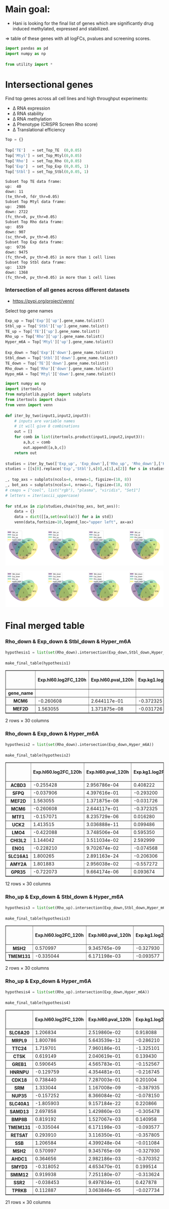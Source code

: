 # Main goal: 
- Hani is looking for the final list of genes which are significantly drug induced methylated, expressed and stabilized. 

=> table of these genes with all logFCs, pvalues and screening scores. 



```python
import pandas as pd 
import numpy as np

from utility import *
```

# Intersectional genes 
Find top genes across all cell lines and high throughput experiments:

- ∆ RNA expression 
- ∆ RNA stability 
- ∆ RNA methylation  
- ∆ Phenotype (CRISPR Screen Rho score)
- ∆ Translational efficiency


```python
Top = {}

Top['TE']   = set_Top_TE  (0,0.05)
Top['Mtyl'] = set_Top_Mtyl(0,0.05)
Top['Rho']  = set_Top_Rho (0,0.05)
Top['Exp']  = set_Top_Exp (0,0.05, 1)
Top['Stbl'] = set_Top_Stbl(0,0.05, 1)

```

    Subset Top TE data frame:
    up:  40
    down: 11
    (te_thr=0, fdr_thr=0.05)
    Subset Top Mtyl data frame:
    up:  2986
    down: 2722
    (fc_thr=0, pv_thr=0.05)
    Subset Top Rho data frame:
    up:  859
    down: 907
    (sc_thr=0, pv_thr=0.05)
    Subset Top Exp data frame:
    up:  9736
    down: 9475
    (fc_thr=0, pv_thr=0.05) in more than 1 cell lines
    Subset Top Stbl data frame:
    up:  1329
    down: 1368
    (fc_thr=0, pv_thr=0.05) in more than 1 cell lines


### Intersection of all genes across different datasets

- https://pypi.org/project/venn/

Select top gene names 


```python
Exp_up = Top['Exp']['up'].gene_name.tolist()
Stbl_up = Top['Stbl']['up'].gene_name.tolist()
TE_up = Top['TE']['up'].gene_name.tolist()
Rho_up = Top['Rho']['up'].gene_name.tolist()
Hyper_m6A = Top['Mtyl']['up'].gene_name.tolist()

Exp_down = Top['Exp']['down'].gene_name.tolist()
Stbl_down = Top['Stbl']['down'].gene_name.tolist()
TE_down = Top['TE']['down'].gene_name.tolist()
Rho_down = Top['Rho']['down'].gene_name.tolist()
Hypo_m6A = Top['Mtyl']['down'].gene_name.tolist()
```


```python
import numpy as np
import itertools
from matplotlib.pyplot import subplots
from itertools import chain
from venn import venn 

def iter_by_two(input1,input2,input3):
    # inputs are variable names 
    # it will give 8 combinations 
    out = []
    for comb in list(itertools.product(input1,input2,input3)):
        a,b,c = comb
        out.append([a,b,c])
    return out 

studies = iter_by_two(['Exp_up', 'Exp_down'],['Rho_up', 'Rho_down'],['Hyper_m6A', 'Hypo_m6A'])
studies = [[s[0].replace('Exp','Stbl'),s[0],s[1],s[2]] for s in studies]

_, top_axs = subplots(ncols=4, nrows=1, figsize=(18, 8))
_, bot_axs = subplots(ncols=4, nrows=1, figsize=(18, 8))
# cmaps = ["cool", list("rgb"), "plasma", "viridis", "Set1"]
# letters = iter(ascii_uppercase)

for std,ax in zip(studies,chain(top_axs, bot_axs)):
    data = {}
    data = dict([[a,set(eval(a))] for a in std])
    venn(data,fontsize=10,legend_loc="upper left", ax=ax)
```


    
![png](img/venn_1.png)
    



    
![png](img/venn_2.png)
    


# Final merged table

### Rho_down & Exp_down & Stbl_down & Hyper_m6A


```python
hypothesis1 = list(set(Rho_down).intersection(Exp_down,Stbl_down,Hyper_m6A))

make_final_table(hypothesis1)
```




<div>
<style scoped>
    .dataframe tbody tr th:only-of-type {
        vertical-align: middle;
    }

    .dataframe tbody tr th {
        vertical-align: top;
    }

    .dataframe thead th {
        text-align: right;
    }
</style>
<table border="1" class="dataframe">
  <thead>
    <tr style="text-align: right;">
      <th></th>
      <th>Exp.hl60.log2FC_120h</th>
      <th>Exp.hl60.pval_120h</th>
      <th>Exp.kg1.log2FC</th>
      <th>Exp.kg1.pval</th>
      <th>Exp.molm14.log2FC</th>
      <th>Exp.molm14.pval</th>
      <th>Exp.ociaml2.log2FC</th>
      <th>Exp.ociaml2.pval</th>
      <th>Exp.ociaml3.log2FC</th>
      <th>Exp.ociaml3.pval</th>
      <th>...</th>
      <th>Stbl.ociaml3.logFC</th>
      <th>Stbl.ociaml3.pval</th>
      <th>Stbl.thp1.logFC</th>
      <th>Stbl.thp1.pval</th>
      <th>TE.Estimate_treatmentDRUG</th>
      <th>TE.fdr_Pr...z.._treatmentDRUG</th>
      <th>Rho.Mann-Whitney p-value</th>
      <th>Rho.rho score</th>
      <th>Gamma.Mann-Whitney p-value</th>
      <th>Gamma.gamma score</th>
    </tr>
    <tr>
      <th>gene_name</th>
      <th></th>
      <th></th>
      <th></th>
      <th></th>
      <th></th>
      <th></th>
      <th></th>
      <th></th>
      <th></th>
      <th></th>
      <th></th>
      <th></th>
      <th></th>
      <th></th>
      <th></th>
      <th></th>
      <th></th>
      <th></th>
      <th></th>
      <th></th>
      <th></th>
    </tr>
  </thead>
  <tbody>
    <tr>
      <th>MCM6</th>
      <td>-0.260608</td>
      <td>2.644117e-01</td>
      <td>-0.372325</td>
      <td>0.006128</td>
      <td>-0.706042</td>
      <td>0.000015</td>
      <td>-0.062433</td>
      <td>0.694125</td>
      <td>-0.377572</td>
      <td>0.011931</td>
      <td>...</td>
      <td>0.192816</td>
      <td>0.155195</td>
      <td>0.063040</td>
      <td>0.487625</td>
      <td>0.141152</td>
      <td>0.568586</td>
      <td>0.0176399</td>
      <td>-0.256772</td>
      <td>0.000117131</td>
      <td>-0.364115</td>
    </tr>
    <tr>
      <th>MEF2D</th>
      <td>1.563055</td>
      <td>1.371875e-08</td>
      <td>-0.031726</td>
      <td>0.891686</td>
      <td>-0.347330</td>
      <td>0.104679</td>
      <td>-0.220338</td>
      <td>0.216834</td>
      <td>-0.409503</td>
      <td>0.017260</td>
      <td>...</td>
      <td>0.228954</td>
      <td>0.115202</td>
      <td>0.120834</td>
      <td>0.277893</td>
      <td>0.119764</td>
      <td>0.907884</td>
      <td>0.0498476</td>
      <td>-0.0656627</td>
      <td>0.00318461</td>
      <td>-0.038707</td>
    </tr>
  </tbody>
</table>
<p>2 rows × 30 columns</p>
</div>



### Rho_down & Exp_down & Hyper_m6A


```python
hypothesis2 = list(set(Rho_down).intersection(Exp_down,Hyper_m6A))

make_final_table(hypothesis2)
```




<div>
<style scoped>
    .dataframe tbody tr th:only-of-type {
        vertical-align: middle;
    }

    .dataframe tbody tr th {
        vertical-align: top;
    }

    .dataframe thead th {
        text-align: right;
    }
</style>
<table border="1" class="dataframe">
  <thead>
    <tr style="text-align: right;">
      <th></th>
      <th>Exp.hl60.log2FC_120h</th>
      <th>Exp.hl60.pval_120h</th>
      <th>Exp.kg1.log2FC</th>
      <th>Exp.kg1.pval</th>
      <th>Exp.molm14.log2FC</th>
      <th>Exp.molm14.pval</th>
      <th>Exp.ociaml2.log2FC</th>
      <th>Exp.ociaml2.pval</th>
      <th>Exp.ociaml3.log2FC</th>
      <th>Exp.ociaml3.pval</th>
      <th>...</th>
      <th>Stbl.ociaml3.logFC</th>
      <th>Stbl.ociaml3.pval</th>
      <th>Stbl.thp1.logFC</th>
      <th>Stbl.thp1.pval</th>
      <th>TE.Estimate_treatmentDRUG</th>
      <th>TE.fdr_Pr...z.._treatmentDRUG</th>
      <th>Rho.Mann-Whitney p-value</th>
      <th>Rho.rho score</th>
      <th>Gamma.Mann-Whitney p-value</th>
      <th>Gamma.gamma score</th>
    </tr>
  </thead>
  <tbody>
    <tr>
      <th>ACBD3</th>
      <td>-0.255428</td>
      <td>2.956786e-04</td>
      <td>0.408222</td>
      <td>0.224012</td>
      <td>-0.004804</td>
      <td>9.774198e-01</td>
      <td>-0.033640</td>
      <td>0.839696</td>
      <td>0.277632</td>
      <td>0.272227</td>
      <td>...</td>
      <td>NaN</td>
      <td>NaN</td>
      <td>NaN</td>
      <td>NaN</td>
      <td>0.014849</td>
      <td>0.991344</td>
      <td>0.00126337</td>
      <td>-0.142158</td>
      <td>0.0168892</td>
      <td>0.0409318</td>
    </tr>
    <tr>
      <th>SFPQ</th>
      <td>-0.037906</td>
      <td>4.397616e-01</td>
      <td>-0.293200</td>
      <td>0.086317</td>
      <td>-0.317340</td>
      <td>4.290813e-02</td>
      <td>-0.175780</td>
      <td>0.304325</td>
      <td>-0.017672</td>
      <td>0.933338</td>
      <td>...</td>
      <td>-0.161741</td>
      <td>0.284903</td>
      <td>0.052482</td>
      <td>0.577053</td>
      <td>0.226904</td>
      <td>0.185863</td>
      <td>0.00230533</td>
      <td>-0.200517</td>
      <td>0.00880856</td>
      <td>-0.102862</td>
    </tr>
    <tr>
      <th>MEF2D</th>
      <td>1.563055</td>
      <td>1.371875e-08</td>
      <td>-0.031726</td>
      <td>0.891686</td>
      <td>-0.347330</td>
      <td>1.046792e-01</td>
      <td>-0.220338</td>
      <td>0.216834</td>
      <td>-0.409503</td>
      <td>0.017260</td>
      <td>...</td>
      <td>0.228954</td>
      <td>0.115202</td>
      <td>0.120834</td>
      <td>0.277893</td>
      <td>0.119764</td>
      <td>0.907884</td>
      <td>0.0498476</td>
      <td>-0.0656627</td>
      <td>0.00318461</td>
      <td>-0.038707</td>
    </tr>
    <tr>
      <th>MCM6</th>
      <td>-0.260608</td>
      <td>2.644117e-01</td>
      <td>-0.372325</td>
      <td>0.006128</td>
      <td>-0.706042</td>
      <td>1.485079e-05</td>
      <td>-0.062433</td>
      <td>0.694125</td>
      <td>-0.377572</td>
      <td>0.011931</td>
      <td>...</td>
      <td>0.192816</td>
      <td>0.155195</td>
      <td>0.063040</td>
      <td>0.487625</td>
      <td>0.141152</td>
      <td>0.568586</td>
      <td>0.0176399</td>
      <td>-0.256772</td>
      <td>0.000117131</td>
      <td>-0.364115</td>
    </tr>
    <tr>
      <th>MTF1</th>
      <td>-0.157071</td>
      <td>8.235729e-06</td>
      <td>0.016280</td>
      <td>0.937028</td>
      <td>-0.446972</td>
      <td>2.140451e-01</td>
      <td>0.305052</td>
      <td>0.204213</td>
      <td>0.002159</td>
      <td>0.993814</td>
      <td>...</td>
      <td>NaN</td>
      <td>NaN</td>
      <td>NaN</td>
      <td>NaN</td>
      <td>0.124444</td>
      <td>0.940129</td>
      <td>0.00201799</td>
      <td>-0.297069</td>
      <td>0.137841</td>
      <td>-0.146795</td>
    </tr>
    <tr>
      <th>UCK2</th>
      <td>1.413515</td>
      <td>3.036888e-11</td>
      <td>0.099486</td>
      <td>0.557710</td>
      <td>-0.166197</td>
      <td>3.703695e-01</td>
      <td>0.169666</td>
      <td>0.312809</td>
      <td>0.003967</td>
      <td>0.982084</td>
      <td>...</td>
      <td>NaN</td>
      <td>NaN</td>
      <td>NaN</td>
      <td>NaN</td>
      <td>0.407555</td>
      <td>0.543413</td>
      <td>0.00679669</td>
      <td>-0.141699</td>
      <td>0.600712</td>
      <td>-0.00531935</td>
    </tr>
    <tr>
      <th>LMO4</th>
      <td>-0.422088</td>
      <td>3.748506e-04</td>
      <td>0.595350</td>
      <td>0.001234</td>
      <td>-0.132534</td>
      <td>4.611962e-01</td>
      <td>-0.108333</td>
      <td>0.569185</td>
      <td>0.297329</td>
      <td>0.221916</td>
      <td>...</td>
      <td>-0.078583</td>
      <td>0.517867</td>
      <td>0.040331</td>
      <td>0.681654</td>
      <td>-0.122797</td>
      <td>0.927343</td>
      <td>0.020828</td>
      <td>-0.0850827</td>
      <td>0.122142</td>
      <td>0.0282576</td>
    </tr>
    <tr>
      <th>CHI3L2</th>
      <td>1.144042</td>
      <td>3.511034e-02</td>
      <td>2.592999</td>
      <td>0.249316</td>
      <td>-1.679973</td>
      <td>2.290830e-01</td>
      <td>-0.852745</td>
      <td>0.564122</td>
      <td>1.009644</td>
      <td>0.413695</td>
      <td>...</td>
      <td>NaN</td>
      <td>NaN</td>
      <td>NaN</td>
      <td>NaN</td>
      <td>NaN</td>
      <td>NaN</td>
      <td>0.0342496</td>
      <td>-0.134453</td>
      <td>0.255808</td>
      <td>-0.0222494</td>
    </tr>
    <tr>
      <th>ENO1</th>
      <td>-0.228210</td>
      <td>9.702674e-02</td>
      <td>-0.074568</td>
      <td>0.673064</td>
      <td>-0.349341</td>
      <td>4.168188e-02</td>
      <td>-0.035007</td>
      <td>0.820917</td>
      <td>0.142302</td>
      <td>0.610297</td>
      <td>...</td>
      <td>-0.051891</td>
      <td>0.721501</td>
      <td>0.002783</td>
      <td>0.981011</td>
      <td>0.170456</td>
      <td>0.022071</td>
      <td>0.0499464</td>
      <td>-0.220227</td>
      <td>0.971943</td>
      <td>-0.00204534</td>
    </tr>
    <tr>
      <th>SLC16A1</th>
      <td>1.800265</td>
      <td>2.891163e-24</td>
      <td>-0.206306</td>
      <td>0.193738</td>
      <td>-0.896546</td>
      <td>5.054270e-07</td>
      <td>-0.286578</td>
      <td>0.123413</td>
      <td>-0.597357</td>
      <td>0.000597</td>
      <td>...</td>
      <td>NaN</td>
      <td>NaN</td>
      <td>NaN</td>
      <td>NaN</td>
      <td>-1.849582</td>
      <td>0.192857</td>
      <td>0.00831795</td>
      <td>-0.178622</td>
      <td>0.196717</td>
      <td>-0.0273967</td>
    </tr>
    <tr>
      <th>AMY2A</th>
      <td>1.801883</td>
      <td>2.956038e-02</td>
      <td>-0.557272</td>
      <td>0.890247</td>
      <td>0.993406</td>
      <td>8.049595e-01</td>
      <td>-2.299423</td>
      <td>0.564383</td>
      <td>2.749730</td>
      <td>0.202518</td>
      <td>...</td>
      <td>NaN</td>
      <td>NaN</td>
      <td>NaN</td>
      <td>NaN</td>
      <td>NaN</td>
      <td>NaN</td>
      <td>0.0125431</td>
      <td>-0.093866</td>
      <td>0.52997</td>
      <td>-0.010743</td>
    </tr>
    <tr>
      <th>GPR35</th>
      <td>-0.722073</td>
      <td>9.664174e-06</td>
      <td>0.093674</td>
      <td>0.758931</td>
      <td>-0.528963</td>
      <td>4.576730e-01</td>
      <td>0.218798</td>
      <td>0.641025</td>
      <td>-0.179317</td>
      <td>0.588192</td>
      <td>...</td>
      <td>NaN</td>
      <td>NaN</td>
      <td>NaN</td>
      <td>NaN</td>
      <td>NaN</td>
      <td>NaN</td>
      <td>0.028282</td>
      <td>-0.136965</td>
      <td>0.194008</td>
      <td>0.00621635</td>
    </tr>
  </tbody>
</table>
<p>12 rows × 30 columns</p>
</div>



### Rho_up & Exp_down & Stbl_down & Hyper_m6A


```python
hypothesis3 = list(set(Rho_up).intersection(Exp_down,Stbl_down,Hyper_m6A))

make_final_table(hypothesis3)
```




<div>
<style scoped>
    .dataframe tbody tr th:only-of-type {
        vertical-align: middle;
    }

    .dataframe tbody tr th {
        vertical-align: top;
    }

    .dataframe thead th {
        text-align: right;
    }
</style>
<table border="1" class="dataframe">
  <thead>
    <tr style="text-align: right;">
      <th></th>
      <th>Exp.hl60.log2FC_120h</th>
      <th>Exp.hl60.pval_120h</th>
      <th>Exp.kg1.log2FC</th>
      <th>Exp.kg1.pval</th>
      <th>Exp.molm14.log2FC</th>
      <th>Exp.molm14.pval</th>
      <th>Exp.ociaml2.log2FC</th>
      <th>Exp.ociaml2.pval</th>
      <th>Exp.ociaml3.log2FC</th>
      <th>Exp.ociaml3.pval</th>
      <th>...</th>
      <th>Stbl.ociaml3.logFC</th>
      <th>Stbl.ociaml3.pval</th>
      <th>Stbl.thp1.logFC</th>
      <th>Stbl.thp1.pval</th>
      <th>TE.Estimate_treatmentDRUG</th>
      <th>TE.fdr_Pr...z.._treatmentDRUG</th>
      <th>Rho.Mann-Whitney p-value</th>
      <th>Rho.rho score</th>
      <th>Gamma.Mann-Whitney p-value</th>
      <th>Gamma.gamma score</th>
    </tr>
  </thead>
  <tbody>
    <tr>
      <th>MSH2</th>
      <td>0.570997</td>
      <td>9.345765e-09</td>
      <td>-0.327930</td>
      <td>0.062360</td>
      <td>-0.707776</td>
      <td>0.000106</td>
      <td>-0.234308</td>
      <td>0.213572</td>
      <td>-0.336881</td>
      <td>0.054838</td>
      <td>...</td>
      <td>-0.012684</td>
      <td>0.916366</td>
      <td>-0.167781</td>
      <td>0.221697</td>
      <td>0.154781</td>
      <td>0.722210</td>
      <td>0.00587056</td>
      <td>0.142873</td>
      <td>0.147186</td>
      <td>-0.0302337</td>
    </tr>
    <tr>
      <th>TMEM131</th>
      <td>-0.335044</td>
      <td>6.171198e-03</td>
      <td>-0.093577</td>
      <td>0.560429</td>
      <td>0.057964</td>
      <td>0.729947</td>
      <td>0.027949</td>
      <td>0.856325</td>
      <td>-0.017475</td>
      <td>0.931948</td>
      <td>...</td>
      <td>-0.202671</td>
      <td>0.121390</td>
      <td>-0.215341</td>
      <td>0.041291</td>
      <td>0.063921</td>
      <td>0.932726</td>
      <td>0.0222428</td>
      <td>0.161288</td>
      <td>0.00265797</td>
      <td>-0.0662091</td>
    </tr>
  </tbody>
</table>
<p>2 rows × 30 columns</p>
</div>



### Rho_up & Exp_down & Hyper_m6A


```python
hypothesis4 = list(set(Rho_up).intersection(Exp_down,Hyper_m6A))

make_final_table(hypothesis4)
```




<div>
<style scoped>
    .dataframe tbody tr th:only-of-type {
        vertical-align: middle;
    }

    .dataframe tbody tr th {
        vertical-align: top;
    }

    .dataframe thead th {
        text-align: right;
    }
</style>
<table border="1" class="dataframe">
  <thead>
    <tr style="text-align: right;">
      <th></th>
      <th>Exp.hl60.log2FC_120h</th>
      <th>Exp.hl60.pval_120h</th>
      <th>Exp.kg1.log2FC</th>
      <th>Exp.kg1.pval</th>
      <th>Exp.molm14.log2FC</th>
      <th>Exp.molm14.pval</th>
      <th>Exp.ociaml2.log2FC</th>
      <th>Exp.ociaml2.pval</th>
      <th>Exp.ociaml3.log2FC</th>
      <th>Exp.ociaml3.pval</th>
      <th>...</th>
      <th>Stbl.ociaml3.logFC</th>
      <th>Stbl.ociaml3.pval</th>
      <th>Stbl.thp1.logFC</th>
      <th>Stbl.thp1.pval</th>
      <th>TE.Estimate_treatmentDRUG</th>
      <th>TE.fdr_Pr...z.._treatmentDRUG</th>
      <th>Rho.Mann-Whitney p-value</th>
      <th>Rho.rho score</th>
      <th>Gamma.Mann-Whitney p-value</th>
      <th>Gamma.gamma score</th>
    </tr>
  </thead>
  <tbody>
    <tr>
      <th>SLC6A20</th>
      <td>1.206834</td>
      <td>2.519860e-02</td>
      <td>0.918088</td>
      <td>0.352388</td>
      <td>1.259865</td>
      <td>0.271128</td>
      <td>-2.650165</td>
      <td>0.012432</td>
      <td>1.071316</td>
      <td>0.201365</td>
      <td>...</td>
      <td>NaN</td>
      <td>NaN</td>
      <td>NaN</td>
      <td>NaN</td>
      <td>NaN</td>
      <td>NaN</td>
      <td>0.0432376</td>
      <td>0.0774343</td>
      <td>0.628967</td>
      <td>-0.010128</td>
    </tr>
    <tr>
      <th>MRPL9</th>
      <td>1.800786</td>
      <td>5.643539e-12</td>
      <td>-0.286210</td>
      <td>0.102172</td>
      <td>-0.287571</td>
      <td>0.150551</td>
      <td>0.250177</td>
      <td>0.287494</td>
      <td>-0.518568</td>
      <td>0.038305</td>
      <td>...</td>
      <td>NaN</td>
      <td>NaN</td>
      <td>NaN</td>
      <td>NaN</td>
      <td>-0.155038</td>
      <td>0.893222</td>
      <td>0.00288828</td>
      <td>0.144698</td>
      <td>0.00025029</td>
      <td>-0.232271</td>
    </tr>
    <tr>
      <th>TTC24</th>
      <td>1.719701</td>
      <td>7.960186e-01</td>
      <td>-1.325101</td>
      <td>0.042348</td>
      <td>NaN</td>
      <td>NaN</td>
      <td>0.400511</td>
      <td>0.861518</td>
      <td>-1.826989</td>
      <td>0.651439</td>
      <td>...</td>
      <td>NaN</td>
      <td>NaN</td>
      <td>NaN</td>
      <td>NaN</td>
      <td>NaN</td>
      <td>NaN</td>
      <td>0.00262083</td>
      <td>0.1697</td>
      <td>0.974615</td>
      <td>0.0355165</td>
    </tr>
    <tr>
      <th>CTSK</th>
      <td>0.619149</td>
      <td>2.040619e-01</td>
      <td>0.139430</td>
      <td>0.899428</td>
      <td>0.496117</td>
      <td>0.645394</td>
      <td>-1.639188</td>
      <td>0.178626</td>
      <td>0.554341</td>
      <td>0.412652</td>
      <td>...</td>
      <td>NaN</td>
      <td>NaN</td>
      <td>NaN</td>
      <td>NaN</td>
      <td>NaN</td>
      <td>NaN</td>
      <td>0.046755</td>
      <td>0.0904569</td>
      <td>0.494404</td>
      <td>-0.0195168</td>
    </tr>
    <tr>
      <th>GREB1</th>
      <td>0.590645</td>
      <td>4.565783e-01</td>
      <td>-0.152567</td>
      <td>0.715700</td>
      <td>0.282140</td>
      <td>0.808558</td>
      <td>0.576708</td>
      <td>0.540513</td>
      <td>-1.171591</td>
      <td>0.026395</td>
      <td>...</td>
      <td>NaN</td>
      <td>NaN</td>
      <td>NaN</td>
      <td>NaN</td>
      <td>NaN</td>
      <td>NaN</td>
      <td>0.0198208</td>
      <td>0.0869877</td>
      <td>0.184415</td>
      <td>0.0561801</td>
    </tr>
    <tr>
      <th>HNRNPU</th>
      <td>-0.129759</td>
      <td>4.354481e-01</td>
      <td>-0.216745</td>
      <td>0.246770</td>
      <td>-0.456809</td>
      <td>0.002849</td>
      <td>0.115574</td>
      <td>0.365777</td>
      <td>0.096698</td>
      <td>0.643306</td>
      <td>...</td>
      <td>0.020860</td>
      <td>0.889410</td>
      <td>-0.004460</td>
      <td>0.964859</td>
      <td>0.268148</td>
      <td>0.001581</td>
      <td>0.0489654</td>
      <td>0.132367</td>
      <td>0.383809</td>
      <td>-0.0425436</td>
    </tr>
    <tr>
      <th>CDK18</th>
      <td>0.738440</td>
      <td>7.287003e-01</td>
      <td>0.201004</td>
      <td>0.897594</td>
      <td>0.584568</td>
      <td>0.149347</td>
      <td>0.269656</td>
      <td>0.405711</td>
      <td>-0.443172</td>
      <td>0.157660</td>
      <td>...</td>
      <td>NaN</td>
      <td>NaN</td>
      <td>NaN</td>
      <td>NaN</td>
      <td>NaN</td>
      <td>NaN</td>
      <td>0.0231814</td>
      <td>0.126849</td>
      <td>0.190298</td>
      <td>-0.0206226</td>
    </tr>
    <tr>
      <th>SRM</th>
      <td>1.333044</td>
      <td>1.167008e-09</td>
      <td>-0.387935</td>
      <td>0.098412</td>
      <td>-0.190280</td>
      <td>0.511287</td>
      <td>-0.030205</td>
      <td>0.875547</td>
      <td>0.050346</td>
      <td>0.832267</td>
      <td>...</td>
      <td>NaN</td>
      <td>NaN</td>
      <td>NaN</td>
      <td>NaN</td>
      <td>0.196854</td>
      <td>0.707356</td>
      <td>0.0336788</td>
      <td>0.0798143</td>
      <td>0.114066</td>
      <td>-0.0727709</td>
    </tr>
    <tr>
      <th>NUP35</th>
      <td>-0.157252</td>
      <td>8.366084e-02</td>
      <td>-0.078150</td>
      <td>0.738598</td>
      <td>-0.534280</td>
      <td>0.030826</td>
      <td>-0.087652</td>
      <td>0.703460</td>
      <td>-0.127036</td>
      <td>0.600484</td>
      <td>...</td>
      <td>NaN</td>
      <td>NaN</td>
      <td>NaN</td>
      <td>NaN</td>
      <td>-0.195545</td>
      <td>0.877835</td>
      <td>0.00438646</td>
      <td>0.133577</td>
      <td>0.370689</td>
      <td>0.00643263</td>
    </tr>
    <tr>
      <th>SLC40A1</th>
      <td>-1.805903</td>
      <td>9.157184e-22</td>
      <td>0.220866</td>
      <td>0.333506</td>
      <td>-0.752589</td>
      <td>0.596286</td>
      <td>0.461624</td>
      <td>0.023219</td>
      <td>1.539103</td>
      <td>0.000218</td>
      <td>...</td>
      <td>NaN</td>
      <td>NaN</td>
      <td>NaN</td>
      <td>NaN</td>
      <td>NaN</td>
      <td>NaN</td>
      <td>0.00545656</td>
      <td>0.106535</td>
      <td>0.565091</td>
      <td>0.0277337</td>
    </tr>
    <tr>
      <th>SAMD13</th>
      <td>2.697858</td>
      <td>1.429860e-03</td>
      <td>-0.305478</td>
      <td>0.581785</td>
      <td>-0.158482</td>
      <td>0.788260</td>
      <td>0.318479</td>
      <td>0.653815</td>
      <td>-0.646936</td>
      <td>0.643254</td>
      <td>...</td>
      <td>NaN</td>
      <td>NaN</td>
      <td>NaN</td>
      <td>NaN</td>
      <td>NaN</td>
      <td>NaN</td>
      <td>0.00489573</td>
      <td>0.111218</td>
      <td>0.203665</td>
      <td>0.00682179</td>
    </tr>
    <tr>
      <th>BMP8B</th>
      <td>0.819192</td>
      <td>1.527067e-03</td>
      <td>0.140958</td>
      <td>0.786972</td>
      <td>0.025062</td>
      <td>0.894030</td>
      <td>-0.072460</td>
      <td>0.597073</td>
      <td>0.563463</td>
      <td>0.000412</td>
      <td>...</td>
      <td>NaN</td>
      <td>NaN</td>
      <td>NaN</td>
      <td>NaN</td>
      <td>NaN</td>
      <td>NaN</td>
      <td>0.0236276</td>
      <td>0.0922899</td>
      <td>0.268999</td>
      <td>-0.0143093</td>
    </tr>
    <tr>
      <th>TMEM131</th>
      <td>-0.335044</td>
      <td>6.171198e-03</td>
      <td>-0.093577</td>
      <td>0.560429</td>
      <td>0.057964</td>
      <td>0.729947</td>
      <td>0.027949</td>
      <td>0.856325</td>
      <td>-0.017475</td>
      <td>0.931948</td>
      <td>...</td>
      <td>-0.202671</td>
      <td>0.121390</td>
      <td>-0.215341</td>
      <td>0.041291</td>
      <td>0.063921</td>
      <td>0.932726</td>
      <td>0.0222428</td>
      <td>0.161288</td>
      <td>0.00265797</td>
      <td>-0.0662091</td>
    </tr>
    <tr>
      <th>RETSAT</th>
      <td>0.293910</td>
      <td>3.116350e-01</td>
      <td>-0.357805</td>
      <td>0.357041</td>
      <td>0.788125</td>
      <td>0.004258</td>
      <td>0.430948</td>
      <td>0.176807</td>
      <td>0.521691</td>
      <td>0.146683</td>
      <td>...</td>
      <td>NaN</td>
      <td>NaN</td>
      <td>NaN</td>
      <td>NaN</td>
      <td>0.029562</td>
      <td>0.988401</td>
      <td>0.0373066</td>
      <td>0.148801</td>
      <td>0.453571</td>
      <td>-0.0118136</td>
    </tr>
    <tr>
      <th>SSB</th>
      <td>1.206584</td>
      <td>4.399248e-04</td>
      <td>-0.011084</td>
      <td>0.945075</td>
      <td>-0.256049</td>
      <td>0.113667</td>
      <td>0.006027</td>
      <td>0.976421</td>
      <td>0.030441</td>
      <td>0.916677</td>
      <td>...</td>
      <td>NaN</td>
      <td>NaN</td>
      <td>NaN</td>
      <td>NaN</td>
      <td>0.130178</td>
      <td>0.780711</td>
      <td>0.00951027</td>
      <td>0.199131</td>
      <td>0.000226838</td>
      <td>-0.205369</td>
    </tr>
    <tr>
      <th>MSH2</th>
      <td>0.570997</td>
      <td>9.345765e-09</td>
      <td>-0.327930</td>
      <td>0.062360</td>
      <td>-0.707776</td>
      <td>0.000106</td>
      <td>-0.234308</td>
      <td>0.213572</td>
      <td>-0.336881</td>
      <td>0.054838</td>
      <td>...</td>
      <td>-0.012684</td>
      <td>0.916366</td>
      <td>-0.167781</td>
      <td>0.221697</td>
      <td>0.154781</td>
      <td>0.722210</td>
      <td>0.00587056</td>
      <td>0.142873</td>
      <td>0.147186</td>
      <td>-0.0302337</td>
    </tr>
    <tr>
      <th>AHDC1</th>
      <td>0.364656</td>
      <td>2.982186e-03</td>
      <td>-0.370352</td>
      <td>0.226922</td>
      <td>0.056858</td>
      <td>0.865928</td>
      <td>0.004764</td>
      <td>0.993084</td>
      <td>0.248048</td>
      <td>0.581709</td>
      <td>...</td>
      <td>NaN</td>
      <td>NaN</td>
      <td>NaN</td>
      <td>NaN</td>
      <td>-0.198277</td>
      <td>0.927907</td>
      <td>0.0481923</td>
      <td>0.0721406</td>
      <td>0.731346</td>
      <td>-0.00303373</td>
    </tr>
    <tr>
      <th>SMYD3</th>
      <td>-0.318052</td>
      <td>4.653470e-01</td>
      <td>0.199514</td>
      <td>0.204869</td>
      <td>-0.067999</td>
      <td>0.691954</td>
      <td>-0.205786</td>
      <td>0.178188</td>
      <td>-0.014195</td>
      <td>0.942268</td>
      <td>...</td>
      <td>NaN</td>
      <td>NaN</td>
      <td>NaN</td>
      <td>NaN</td>
      <td>-0.157867</td>
      <td>0.934031</td>
      <td>0.0462115</td>
      <td>0.0743541</td>
      <td>0.175711</td>
      <td>-0.0207636</td>
    </tr>
    <tr>
      <th>SMIM12</th>
      <td>0.919938</td>
      <td>7.251180e-07</td>
      <td>-0.313624</td>
      <td>0.329383</td>
      <td>0.102123</td>
      <td>0.689345</td>
      <td>0.284827</td>
      <td>0.233304</td>
      <td>0.265253</td>
      <td>0.492096</td>
      <td>...</td>
      <td>NaN</td>
      <td>NaN</td>
      <td>NaN</td>
      <td>NaN</td>
      <td>0.260382</td>
      <td>0.878780</td>
      <td>0.0223228</td>
      <td>0.100061</td>
      <td>0.151677</td>
      <td>-0.0290833</td>
    </tr>
    <tr>
      <th>SSR2</th>
      <td>-0.038453</td>
      <td>9.497834e-01</td>
      <td>0.427878</td>
      <td>0.015550</td>
      <td>0.171407</td>
      <td>0.354462</td>
      <td>0.178020</td>
      <td>0.202149</td>
      <td>-0.072072</td>
      <td>0.664912</td>
      <td>...</td>
      <td>NaN</td>
      <td>NaN</td>
      <td>NaN</td>
      <td>NaN</td>
      <td>0.022685</td>
      <td>0.971238</td>
      <td>0.0279785</td>
      <td>0.15602</td>
      <td>0.0727247</td>
      <td>-0.0257302</td>
    </tr>
    <tr>
      <th>TPRKB</th>
      <td>0.112887</td>
      <td>3.063846e-05</td>
      <td>-0.027734</td>
      <td>0.910611</td>
      <td>-0.135479</td>
      <td>0.630298</td>
      <td>-0.163795</td>
      <td>0.492134</td>
      <td>-0.204264</td>
      <td>0.430332</td>
      <td>...</td>
      <td>NaN</td>
      <td>NaN</td>
      <td>NaN</td>
      <td>NaN</td>
      <td>0.064802</td>
      <td>0.959597</td>
      <td>0.0416847</td>
      <td>0.160599</td>
      <td>0.173848</td>
      <td>-0.0647234</td>
    </tr>
  </tbody>
</table>
<p>21 rows × 30 columns</p>
</div>



